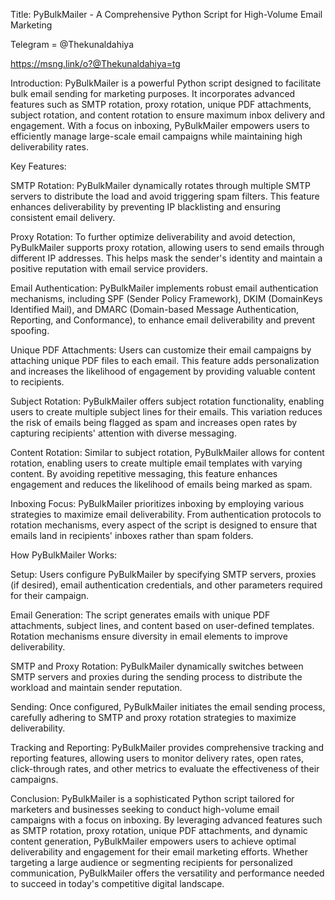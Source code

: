
Title: PyBulkMailer - A Comprehensive Python Script for High-Volume Email Marketing


Telegram = @Thekunaldahiya

https://msng.link/o?@Thekunaldahiya=tg


Introduction:
PyBulkMailer is a powerful Python script designed to facilitate bulk email sending for marketing purposes. It incorporates advanced features such as SMTP rotation, proxy rotation, unique PDF attachments, subject rotation, and content rotation to ensure maximum inbox delivery and engagement. With a focus on inboxing, PyBulkMailer empowers users to efficiently manage large-scale email campaigns while maintaining high deliverability rates.

Key Features:

SMTP Rotation:
PyBulkMailer dynamically rotates through multiple SMTP servers to distribute the load and avoid triggering spam filters. This feature enhances deliverability by preventing IP blacklisting and ensuring consistent email delivery.

Proxy Rotation:
To further optimize deliverability and avoid detection, PyBulkMailer supports proxy rotation, allowing users to send emails through different IP addresses. This helps mask the sender's identity and maintain a positive reputation with email service providers.

Email Authentication:
PyBulkMailer implements robust email authentication mechanisms, including SPF (Sender Policy Framework), DKIM (DomainKeys Identified Mail), and DMARC (Domain-based Message Authentication, Reporting, and Conformance), to enhance email deliverability and prevent spoofing.

Unique PDF Attachments:
Users can customize their email campaigns by attaching unique PDF files to each email. This feature adds personalization and increases the likelihood of engagement by providing valuable content to recipients.

Subject Rotation:
PyBulkMailer offers subject rotation functionality, enabling users to create multiple subject lines for their emails. This variation reduces the risk of emails being flagged as spam and increases open rates by capturing recipients' attention with diverse messaging.

Content Rotation:
Similar to subject rotation, PyBulkMailer allows for content rotation, enabling users to create multiple email templates with varying content. By avoiding repetitive messaging, this feature enhances engagement and reduces the likelihood of emails being marked as spam.

Inboxing Focus:
PyBulkMailer prioritizes inboxing by employing various strategies to maximize email deliverability. From authentication protocols to rotation mechanisms, every aspect of the script is designed to ensure that emails land in recipients' inboxes rather than spam folders.

How PyBulkMailer Works:

Setup:
Users configure PyBulkMailer by specifying SMTP servers, proxies (if desired), email authentication credentials, and other parameters required for their campaign.

Email Generation:
The script generates emails with unique PDF attachments, subject lines, and content based on user-defined templates. Rotation mechanisms ensure diversity in email elements to improve deliverability.

SMTP and Proxy Rotation:
PyBulkMailer dynamically switches between SMTP servers and proxies during the sending process to distribute the workload and maintain sender reputation.

Sending:
Once configured, PyBulkMailer initiates the email sending process, carefully adhering to SMTP and proxy rotation strategies to maximize deliverability.

Tracking and Reporting:
PyBulkMailer provides comprehensive tracking and reporting features, allowing users to monitor delivery rates, open rates, click-through rates, and other metrics to evaluate the effectiveness of their campaigns.

Conclusion:
PyBulkMailer is a sophisticated Python script tailored for marketers and businesses seeking to conduct high-volume email campaigns with a focus on inboxing. By leveraging advanced features such as SMTP rotation, proxy rotation, unique PDF attachments, and dynamic content generation, PyBulkMailer empowers users to achieve optimal deliverability and engagement for their email marketing efforts. Whether targeting a large audience or segmenting recipients for personalized communication, PyBulkMailer offers the versatility and performance needed to succeed in today's competitive digital landscape.

